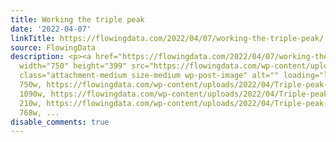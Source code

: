 ```yaml
---
title: Working the triple peak
date: '2022-04-07'
linkTitle: https://flowingdata.com/2022/04/07/working-the-triple-peak/
source: FlowingData
description: <p><a href="https://flowingdata.com/2022/04/07/working-the-triple-peak/"><img
  width="750" height="399" src="https://flowingdata.com/wp-content/uploads/2022/04/Triple-peak-750x399.png"
  class="attachment-medium size-medium wp-post-image" alt="" loading="lazy" srcset="https://flowingdata.com/wp-content/uploads/2022/04/Triple-peak-750x399.png
  750w, https://flowingdata.com/wp-content/uploads/2022/04/Triple-peak-1090x579.png
  1090w, https://flowingdata.com/wp-content/uploads/2022/04/Triple-peak-210x112.png
  210w, https://flowingdata.com/wp-content/uploads/2022/04/Triple-peak-768x408.png
  768w, ...
disable_comments: true
---
```

<p><a href="https://flowingdata.com/2022/04/07/working-the-triple-peak/"><img width="750" height="399" src="https://flowingdata.com/wp-content/uploads/2022/04/Triple-peak-750x399.png" class="attachment-medium size-medium wp-post-image" alt="" loading="lazy" srcset="https://flowingdata.com/wp-content/uploads/2022/04/Triple-peak-750x399.png 750w, https://flowingdata.com/wp-content/uploads/2022/04/Triple-peak-1090x579.png 1090w, https://flowingdata.com/wp-content/uploads/2022/04/Triple-peak-210x112.png 210w, https://flowingdata.com/wp-content/uploads/2022/04/Triple-peak-768x408.png 768w, ...